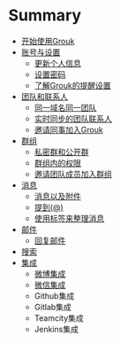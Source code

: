 # Summary

* [开始使用Grouk](README.md)
* [账号与设置](update_user_profile.md)
   * [更新个人信息](update_user_profile.md)
   * [设置密码](setting_password.md)
   * [了解Grouk的提醒设置](understanding_grouk_notifications.md)
* [团队和联系人](understanding_grouk_team.md)
   * [同一域名同一团队](understanding_grouk_team.md)
   * [实时同步的团队联系人](understanding_grouk_contact.md)
   * [邀请同事加入Grouk](inviting_new_members.md)
* [群组](private_group_and_public_group.md)
   * [私密群和公开群](private_group_and_public_group.md)
   * [群组内的权限](group_member_privilege.md)
   * [邀请团队成员加入群组](invite_team_members_join_group.md)
* [消息](message_and_attachment.md)
   * [消息以及附件](message_and_attachment.md)
   * [提到(@)](mention.md)
   * [使用标签来整理消息](using_message_tag.md)
* [邮件](email.md)
   * [回复邮件](reply_email.md)
* [搜索](search.md)
* [集成](integration.md)
   * [微博集成](integration_weibo.md)
   * [微信集成](integration_weichat.md)
   * Github集成
   * Gitlab集成
   * Teamcity集成
   * Jenkins集成


